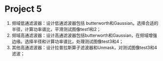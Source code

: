 # Project 5

1. 频域低通滤波器：设计低通滤波器包括 butterworth和Gaussian。选择合适的半径，计算功率谱比，平滑测试图像test1和2；
2. 频域高通滤波器：设计高通滤波器包括butterworth和Gaussian，在频域增强边缘。选择半径和计算功率谱比，处理测试图像test3和4；
3. 其他高通滤波器：设计拉普拉斯算子滤波器和Unmask，对测试图像test3和4滤波；